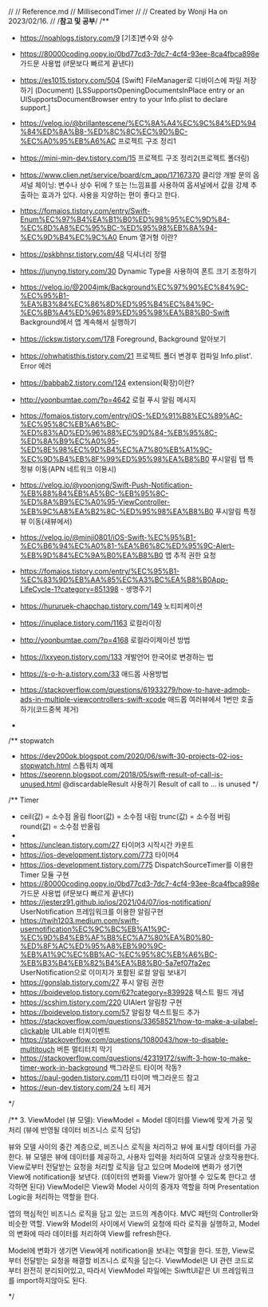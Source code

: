 //
//  Reference.md
//  MillisecondTimer
//
//  Created by Wonji Ha on 2023/02/16.
//
/**참고 및 공부**/
/**
 * https://noahlogs.tistory.com/9 [기초]변수와 상수
 * https://80000coding.oopy.io/0bd77cd3-7dc7-4cf4-93ee-8ca4fbca898e 가드문 사용법 (if문보다 빠르게 끝낸다)
 * https://es1015.tistory.com/504 [Swift] FileManager로 디바이스에 파일 저장하기 (Document) [LSSupportsOpeningDocumentsInPlace entry or an UISupportsDocumentBrowser entry to your Info.plist to declare support.]
 * https://velog.io/@brillantescene/%EC%8A%A4%EC%9C%84%ED%94%84%ED%8A%B8-%ED%8C%8C%EC%9D%BC-%EC%A0%95%EB%A6%AC 프로젝트 구조 정리1
 * https://mini-min-dev.tistory.com/15 프로젝트 구조 정리2(프로젝트 폴더링)
 * https://www.clien.net/service/board/cm_app/17167370 클리앙 개발 문의
 옵셔널 체이닝: 변수나 상수 뒤에 ? 또는 !느낌표를 사용하여 옵셔널에서 값을 강제 추출하는 효과가 있다. 사용을 지양하는 편이 좋다고 한다.
 * https://fomaios.tistory.com/entry/Swift-Enum%EC%97%B4%EA%B1%B0%ED%98%95%EC%9D%84-%EC%8D%A8%EC%95%BC-%ED%95%98%EB%8A%94-%EC%9D%B4%EC%9C%A0 Enum 열거형 이란?
 * https://pskbhnsr.tistory.com/48 딕셔너리 정렬
 * https://junyng.tistory.com/30 Dynamic Type을 사용하여 폰트 크기 조정하기
 * https://velog.io/@2004jmk/Background%EC%97%90%EC%84%9C-%EC%95%B1-%EA%B3%84%EC%86%8D%ED%95%B4%EC%84%9C-%EC%8B%A4%ED%96%89%ED%95%98%EA%B8%B0-Swift Background에서 앱 계속해서 실행하기
 * https://icksw.tistory.com/178 Foreground, Background 알아보기
 * https://ohwhatisthis.tistory.com/21 프로젝트 폴더 변경후 컴파일 Info.plist'. Error 에러
 * https://babbab2.tistory.com/124 extension(확장)이란?
 * http://yoonbumtae.com/?p=4642 로컬 푸시 알림 메시지
 * https://fomaios.tistory.com/entry/iOS-%ED%91%B8%EC%89%AC-%EC%95%8C%EB%A6%BC-%ED%83%AD%ED%96%88%EC%9D%84-%EB%95%8C-%ED%8A%B9%EC%A0%95-%ED%8E%98%EC%9D%B4%EC%A7%80%EB%A1%9C-%EC%9D%B4%EB%8F%99%ED%95%98%EA%B8%B0 푸시알림 탭 특정뷰 이동(APN 네트워크 이용시)
 * https://velog.io/@yoonjong/Swift-Push-Notification-%EB%88%84%EB%A5%BC-%EB%95%8C-%ED%8A%B9%EC%A0%95-ViewController-%EB%9C%A8%EA%B2%8C-%ED%95%98%EA%B8%B0 푸시알림 특정뷰 이동(새뷰에서)
 * https://velog.io/@minji0801/iOS-Swift-%EC%95%B1-%EC%B6%94%EC%A0%81-%EA%B6%8C%ED%95%9C-Alert-%EB%9D%84%EC%9A%B0%EA%B8%B0 앱 추적 권한 요청
 * https://fomaios.tistory.com/entry/%EC%95%B1-%EC%83%9D%EB%AA%85%EC%A3%BC%EA%B8%B0App-LifeCycle-1?category=851398 - 생명주기
 * https://hururuek-chapchap.tistory.com/149 노티피케이션
 
 * https://inuplace.tistory.com/1163 로컬라이징
 * http://yoonbumtae.com/?p=4168 로컬라이제이션 방법
 * https://lxxyeon.tistory.com/133 개발언어 한국어로 변경하는 법
 
 * https://s-o-h-a.tistory.com/33 애드몹 사용방법
 * https://stackoverflow.com/questions/61933279/how-to-have-admob-ads-in-multiple-viewcontrollers-swift-xcode 애드몹 여러뷰에서 1번만 호출하기(코드중복 제거)

 *
 /** stopwatch
 * https://dev200ok.blogspot.com/2020/06/swift-30-projects-02-ios-stopwatch.html 스톱워치 예제
 * https://seorenn.blogspot.com/2018/05/swift-result-of-call-is-unused.html @discardableResult 사용하기 Result of call to ... is unused
 */

/** Timer
 * ceil(값) = 소수점 올림  floor(값) = 소수점 내림  trunc(값) = 소수점 버림  round(값) = 소수점 반올림
 *
 * https://unclean.tistory.com/27 타이머3 시작시간 카운트
 * https://ios-development.tistory.com/773 타이머4
 * https://ios-development.tistory.com/775 DispatchSourceTimer를 이용한 Timer 모듈 구현
 * https://80000coding.oopy.io/0bd77cd3-7dc7-4cf4-93ee-8ca4fbca898e 가드문 사용법 (if문보다 빠르게 끝낸다)
 * https://jesterz91.github.io/ios/2021/04/07/ios-notification/ UserNotification 프레임워크를 이용한 알림구현
 * https://twih1203.medium.com/swift-usernotification%EC%9C%BC%EB%A1%9C-%EC%9D%B4%EB%AF%B8%EC%A7%80%EA%B0%80-%ED%8F%AC%ED%95%A8%EB%90%9C-%EB%A1%9C%EC%BB%AC-%EC%95%8C%EB%A6%BC-%EB%B3%B4%EB%82%B4%EA%B8%B0-5a7ef07fa2ec UserNotification으로 이미지가 포함된 로컬 알림 보내기
 * https://gonslab.tistory.com/27 푸시 알림 권한
 * https://boidevelop.tistory.com/62?category=839928 텍스트 필드 개념
 * https://scshim.tistory.com/220 UIAlert 알림창 구현
 * https://boidevelop.tistory.com/57 알림창 텍스트필드 추가
 * https://stackoverflow.com/questions/33658521/how-to-make-a-uilabel-clickable UILable 터치이벤트
 * https://stackoverflow.com/questions/1080043/how-to-disable-multitouch 버튼 멀티터치 막기
 * https://stackoverflow.com/questions/42319172/swift-3-how-to-make-timer-work-in-background 백그라운드 타이머 작동?
 * https://paul-goden.tistory.com/11 타이머 백그라운드 참고
 * https://eun-dev.tistory.com/24 노티 제거

 */
 
/**
 3. ViewModel (뷰 모델):
 ViewModel = Model 데이터를 View에 맞게 가공 및 처리 (뷰에 반영될 데이터 비즈니스 로직 담당)

 뷰와 모델 사이의 중간 계층으로, 비즈니스 로직을 처리하고 뷰에 표시할 데이터를 가공한다. 뷰 모델은 뷰에 데이터를 제공하고, 사용자 입력을 처리하여 모델과 상호작용한다. View로부터 전달받는 요청을 처리할 로직을 담고 있으며 Model에 변화가 생기면 View에 notification을 보낸다. (데이터의 변화를 View가 알아챌 수 있도록 한다고 생각하면 된다) ViewModel은 View와 Model 사이의 중개자 역할을 하며 Presentation Logic을 처리하는 역할을 한다.
 
 앱의 핵심적인 비즈니스 로직을 담고 있는 코드의 계층이다. MVC 패턴의 Controller와 비슷한 역할. View와 Model의 사이에서 View의 요청에 따라 로직을 실행하고, Model의 변화에 따라 데이터를 처리하여 View를 refresh한다.

 Model에 변화가 생기면 View에게 notification을 보내는 역할을 한다. 또한, View로부터 전달받는 요청을 해결할 비즈니스 로직을 담는다. ViewModel은 UI 관련 코드로부터 완전히 분리되어있고, 따라서 ViewModel 파일에는 SiwftUI같은 UI 프레임워크를 import하지않아도 된다.


 */
